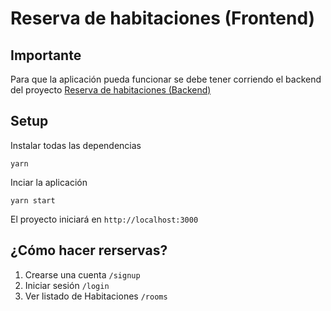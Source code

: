 # Reserva de habitaciones (Frontend)

## **Importante**

Para que la aplicación pueda funcionar se debe tener corriendo el backend del proyecto [Reserva de habitaciones (Backend)](https://github.com/cokimaniac/tugerente_test_backend)

## **Setup**

Instalar todas las dependencias

`yarn`

Inciar la aplicación

`yarn start`

El proyecto iniciará en `http://localhost:3000`

## **¿Cómo hacer rerservas?**

1. Crearse una cuenta `/signup`
2. Iniciar sesión `/login`
3. Ver listado de Habitaciones `/rooms`
